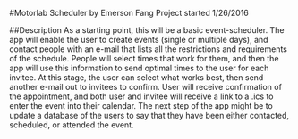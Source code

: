 #Motorlab Scheduler
by Emerson Fang
Project started 1/26/2016

##Description
As a starting point, this will be a basic event-scheduler.  The app will enable the user to create events (single or multiple days), and contact people with an 
e-mail that lists all the restrictions and requirements of the schedule.  People will select times that work for them, and then the app will use this information to send optimal times to the user 
for each invitee.  At this stage, the user can select what works best, then send another e-mail out to invitees to confirm.  User will receive confirmation of 
the appointment, and both user and invitee will receive a link to a .ics to enter the event into their calendar.  The next step of the app might be to update 
a database of the users to say that they have been either contacted, scheduled, or attended the event.
